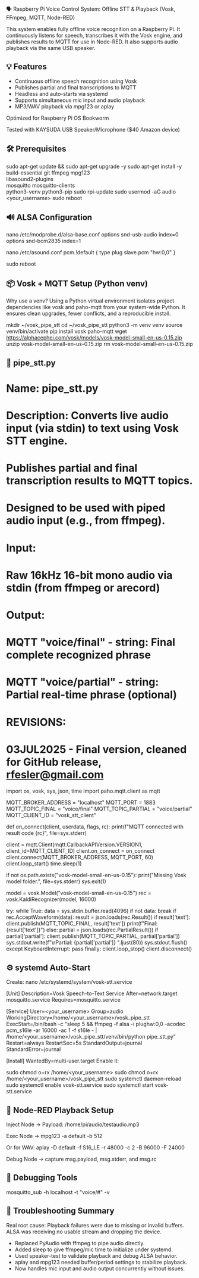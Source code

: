 🗣️ Raspberry Pi Voice Control System: Offline STT & Playback
(Vosk, FFmpeg, MQTT, Node-RED)

This system enables fully offline voice recognition on a Raspberry Pi. It continuously listens for speech, transcribes it with the Vosk engine, and publishes results to MQTT for use in Node-RED. It also supports audio playback via the same USB speaker.


## 💡 Features
- Continuous offline speech recognition using Vosk
- Publishes partial and final transcriptions to MQTT
- Headless and auto-starts via systemd
- Supports simultaneous mic input and audio playback
- MP3/WAV playback via mpg123 or aplay

Optimized for Raspberry Pi OS Bookworm

Tested with KAYSUDA USB Speaker/Microphone ($40 Amazon device)


## 🛠️ Prerequisites
sudo apt-get update && sudo apt-get upgrade -y
sudo apt-get install -y \
    build-essential git ffmpeg mpg123 \
    libasound2-plugins \
    mosquitto mosquitto-clients \
    python3-venv python3-pip
sudo rpi-update
sudo usermod -aG audio <your_username>
sudo reboot


## 🔊 ALSA Configuration
nano /etc/modprobe.d/alsa-base.conf
    options snd-usb-audio index=0
    options snd-bcm2835 index=1

nano /etc/asound.conf
    pcm.!default {
        type plug
        slave.pcm "hw:0,0"
    }

sudo reboot


## 📦 Vosk + MQTT Setup (Python venv)
Why use a venv?
Using a Python virtual environment isolates project dependencies like vosk and paho-mqtt from your system-wide Python. It ensures clean upgrades, fewer conflicts, and a reproducible install.

mkdir ~/vosk_pipe_stt
cd ~/vosk_pipe_stt
python3 -m venv venv
source venv/bin/activate
pip install vosk paho-mqtt
wget https://alphacephei.com/vosk/models/vosk-model-small-en-us-0.15.zip
unzip vosk-model-small-en-us-0.15.zip
rm vosk-model-small-en-us-0.15.zip


## 🧠 pipe_stt.py

# Name: pipe_stt.py
#
# Description: Converts live audio input (via stdin) to text using Vosk STT engine.
#              Publishes partial and final transcription results to MQTT topics.
#              Designed to be used with piped audio input (e.g., from ffmpeg).
#
# Input:
#   Raw 16kHz 16-bit mono audio via stdin (from ffmpeg or arecord)
#
# Output:
#   MQTT "voice/final"   - string: Final complete recognized phrase
#   MQTT "voice/partial" - string: Partial real-time phrase (optional)
#
# REVISIONS:
# 03JUL2025 - Final version, cleaned for GitHub release, rfesler@gmail.com

import os, vosk, sys, json, time
import paho.mqtt.client as mqtt

MQTT_BROKER_ADDRESS = "localhost"
MQTT_PORT = 1883
MQTT_TOPIC_FINAL = "voice/final"
MQTT_TOPIC_PARTIAL = "voice/partial"
MQTT_CLIENT_ID = "vosk_stt_client"

def on_connect(client, userdata, flags, rc):
    print(f"MQTT connected with result code {rc}", file=sys.stderr)

client = mqtt.Client(mqtt.CallbackAPIVersion.VERSION1, client_id=MQTT_CLIENT_ID)
client.on_connect = on_connect
client.connect(MQTT_BROKER_ADDRESS, MQTT_PORT, 60)
client.loop_start()
time.sleep(1)

if not os.path.exists("vosk-model-small-en-us-0.15"):
    print("Missing Vosk model folder.", file=sys.stderr)
    sys.exit(1)

model = vosk.Model("vosk-model-small-en-us-0.15")
rec = vosk.KaldiRecognizer(model, 16000)

try:
    while True:
        data = sys.stdin.buffer.read(4096)
        if not data:
            break
        if rec.AcceptWaveform(data):
            result = json.loads(rec.Result())
            if result['text']:
                client.publish(MQTT_TOPIC_FINAL, result['text'])
                print(f"Final: {result['text']}")
        else:
            partial = json.loads(rec.PartialResult())
            if partial['partial']:
                client.publish(MQTT_TOPIC_PARTIAL, partial['partial'])
                sys.stdout.write(f"\rPartial: {partial['partial']} ".ljust(80))
                sys.stdout.flush()
except KeyboardInterrupt:
    pass
finally:
    client.loop_stop()
    client.disconnect()


## ⚙️ systemd Auto-Start
Create:
nano /etc/systemd/system/vosk-stt.service

[Unit]
Description=Vosk Speech-to-Text Service
After=network.target mosquitto.service
Requires=mosquitto.service

[Service]
User=<your_username>
Group=audio
WorkingDirectory=/home/<your_username>/vosk_pipe_stt
ExecStart=/bin/bash -c "sleep 5 && ffmpeg -f alsa -i plughw:0,0 -acodec pcm_s16le -ar 16000 -ac 1 -f s16le - | /home/<your_username>/vosk_pipe_stt/venv/bin/python pipe_stt.py"
Restart=always
RestartSec=5s
StandardOutput=journal
StandardError=journal

[Install]
WantedBy=multi-user.target
Enable it:

sudo chmod o+rx /home/<your_username>
sudo chmod o+rx /home/<your_username>/vosk_pipe_stt
sudo systemctl daemon-reload
sudo systemctl enable vosk-stt.service
sudo systemctl start vosk-stt.service


## 🔄 Node-RED Playback Setup
Inject Node → Payload: /home/pi/audio/testaudio.mp3

Exec Node → mpg123 -a default -b 512

Or for WAV: aplay -D default -f S16_LE -r 48000 -c 2 -B 96000 -F 24000

Debug Node → capture msg.payload, msg.stderr, and msg.rc


## 🐛 Debugging Tools

mosquitto_sub -h localhost -t "voice/#" -v


## 🧠 Troubleshooting Summary
Real root cause: Playback failures were due to missing or invalid buffers. ALSA was receiving no usable stream and dropping the device.

* Replaced PyAudio with ffmpeg to pipe audio directly.
* Added sleep to give ffmpeg/mic time to initialize under systemd.
* Used speaker-test to validate playback and debug ALSA behavior.
* aplay and mpg123 needed buffer/period settings to stabilize playback.
* Now handles mic input and audio output concurrently without issues.

